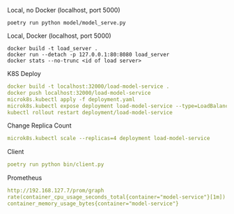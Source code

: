 




Local, no Docker (localhost, port 5000)

```
poetry run python model/model_serve.py
```

Local, Docker (localhost, port 5000)

```
docker build -t load_server .
docker run --detach -p 127.0.0.1:80:8080 load_server
docker stats --no-trunc <id of load server> 
```

K8S Deploy

```yaml
docker build -t localhost:32000/load-model-service .
docker push localhost:32000/load-model-service
microk8s.kubectl apply -f deployment.yaml
microk8s.kubectl expose deployment load-model-service --type=LoadBalancer --port=8080
kubectl rollout restart deployment/load-model-service
```

Change Replica Count
```yaml
microk8s.kubectl scale --replicas=4 deployment load-model-service 
```

Client

```yaml
poetry run python bin/client.py
```


Prometheus

```yaml
http://192.168.127.7/prom/graph
rate(container_cpu_usage_seconds_total{container="model-service"}[1m])
container_memory_usage_bytes{container="model-service"}

```